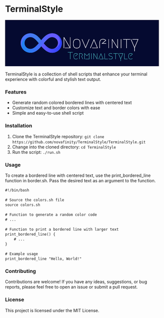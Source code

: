 # TerminalStyle
<p align="center">
    <img src="https://github.com/Novafinity/.github/blob/main/Terminalstyle_redo_large.png" alt="Terminalstyle" style="text-align:center;">
</p>

TerminalStyle is a collection of shell scripts that enhance your terminal experience with colorful and stylish text output.

### Features

- Generate random colored bordered lines with centered text
- Customize text and border colors with ease
- Simple and easy-to-use shell script

### Installation

1. Clone the TerminalStyle repository:
    ``` git clone https://github.com/novafinity/TerminalStyle/TerminalStyle.git ```
2. Change into the cloned directory:
    ``` cd TerminalStyle ```
3. Run the script:
    ``` ./run.sh ```
### Usage
To create a bordered line with centered text, use the print_bordered_line function in border.sh. Pass the desired text as an argument to the function.

    #!/bin/bash
    
    # Source the colors.sh file
    source colors.sh
    
    # Function to generate a random color code
    # ...
    
    # Function to print a bordered line with larger text
    print_bordered_line() {
        # ...
    }
    
    # Example usage
    print_bordered_line "Hello, World!"
    
### Contributing
Contributions are welcome! If you have any ideas, suggestions, or bug reports, please feel free to open an issue or submit a pull request.

### License
This project is licensed under the MIT License.

